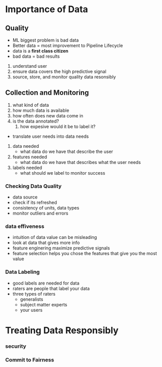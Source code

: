 # Importance of Data

## Quality
- ML biggest problem is bad data
- Better data = most improvement to Pipeline Lifecycle
- data is a **first class citizen**
- bad data = bad results

1. understand user
2. ensure data covers the high predictive signal
3. source, store, and monitor quality data resonsibly


## Collection and Monitoring
1. what kind of data
2. how much data is available
3. how often does new data come in
4. is the data annotated?
   1. how expesive would it be to label it?

- translate user needs into data needs
1. data needed
    - what data do we have that describe the user
2. features needed
    - what data do we have that describes what the user needs
3. labels needed
    - what should we label to monitor success

### Checking Data Quality
- data source
- check if its refreshed
- consistency of units, data types
- monitor outliers and errors

### data effiveness
- intuition of data value can be misleading
- look at data that gives more info
- feature enginering maximize predictive signals
- feature selection helps you chose the features that give you the most value

### Data Labeling
- good labels are needed for data
- raters are people that label your data
- three types of raters
  - generalists
  - subject matter experts
  - your users


# Treating Data Responsibly

### security

### Commit to Fairness
